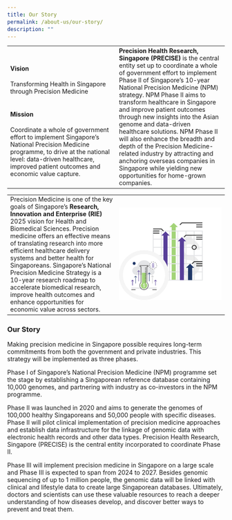 ```yaml
---
title: Our Story
permalink: /about-us/our-story/
description: ""
---
```

<table>
   <tbody>
      <tr>
         <td style="width:50%">
            <h4>Vision</h4>
            Transforming Health in Singapore through Precision Medicine
            <br><br>
            <h4>Mission</h4>
            Coordinate a whole of government effort to implement Singapore’s National Precision Medicine programme, to drive at the national level: data-driven healthcare, improved patient outcomes and economic value capture.
         </td>
         <td style="width:50%">
            <b>Precision Health Research, Singapore (PRECISE)</b> is the central entity set up to coordinate a whole of government effort to implement Phase II of Singapore’s 10-year National Precision Medicine (NPM) strategy.
            NPM Phase II aims to transform healthcare in Singapore and improve patient outcomes through new insights into the Asian genome and data-driven healthcare solutions. NPM Phase II will also enhance the breadth and depth of the Precision Medicine-related industry by attracting and anchoring overseas companies in Singapore while yielding new opportunities for home-grown companies.
         </td>
      </tr>
   </tbody>
</table>


<table>
   <tbody>
      <tr>
         <td style="width:50%">
            Precision Medicine is one of the key goals of Singapore’s <b>Research, Innovation and Enterprise (RIE)</b> 2025 vision for Health and Biomedical Sciences. Precision medicine offers an effective means of translating research into more efficient healthcare delivery systems and better health for Singaporeans. Singapore’s National Precision Medicine Strategy is a 10-year research roadmap to accelerate biomedical research, improve health outcomes and enhance opportunities for economic value across sectors.
         </td>
         <td style="width:50%">
            <img src="/images/About%20Us/Our%20Story/our%20story.png">
         </td>
      </tr>
   </tbody>
</table>

### Our Story
			
Making precision medicine in Singapore possible requires long-term commitments from both the government and private industries. This strategy will be implemented as three phases.

Phase I of Singapore’s National Precision Medicine (NPM) programme set the stage by establishing a Singaporean reference database containing 10,000 genomes, and partnering with industry as co-investors in the NPM programme.

Phase II was launched in 2020 and aims to generate the genomes of 100,000 healthy Singaporeans and 50,000 people with specific diseases. Phase II will pilot clinical implementation of precision medicine approaches and establish data infrastructure for the linkage of genomic data with electronic health records and other data types. Precision Health Research, Singapore (PRECISE) is the central entity incorporated to coordinate Phase II.

Phase III will implement precision medicine in Singapore on a large scale and Phase III is expected to span from 2024 to 2027. Besides genomic sequencing of up to 1 million people, the genomic data will be linked with clinical and lifestyle data to create large Singaporean databases. Ultimately, doctors and scientists can use these valuable resources to reach a deeper understanding of how diseases develop, and discover better ways to prevent and treat them.
